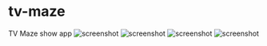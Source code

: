 # tv-maze
TV Maze show app
![screenshot](https://github.com/sigma1326/tv-maze/edit/master/1.png)
![screenshot](https://github.com/sigma1326/tv-maze/edit/master/2.png)
![screenshot](https://github.com/sigma1326/tv-maze/edit/master/3.png)
![screenshot](https://github.com/sigma1326/tv-maze/edit/master/4.png)
